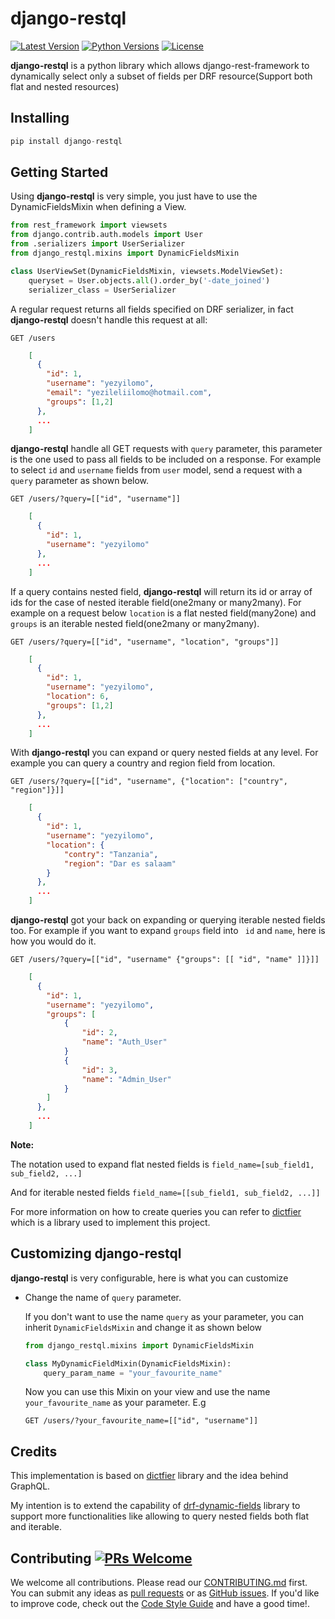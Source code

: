 # django-restql

[![Latest Version](https://img.shields.io/pypi/v/django-restql.svg)](https://pypi.org/project/django-restql/)
[![Python Versions](https://img.shields.io/pypi/pyversions/django-restql.svg)](https://pypi.org/project/django-restql/)
[![License](https://img.shields.io/pypi/l/django-restql.svg)](https://pypi.org/project/django-restql/)

**django-restql** is a python library which allows django-rest-framework to dynamically select only a subset of fields per DRF resource(Support both flat and nested resources)

## Installing

```python
pip install django-restql
```

## Getting Started
Using **django-restql** is very simple, you just have to use the DynamicFieldsMixin when defining a View.
```python
from rest_framework import viewsets
from django.contrib.auth.models import User
from .serializers import UserSerializer
from django_restql.mixins import DynamicFieldsMixin

class UserViewSet(DynamicFieldsMixin, viewsets.ModelViewSet):
    queryset = User.objects.all().order_by('-date_joined')
    serializer_class = UserSerializer
```

A regular request returns all fields specified on DRF serializer, in fact **django-restql** doesn't handle this request at all:

```GET /users```

``` json
    [
      {
        "id": 1,
        "username": "yezyilomo",
        "email": "yezileliilomo@hotmail.com",
        "groups": [1,2]
      },
      ...
    ]
```

**django-restql** handle all GET requests with ```query``` parameter, this parameter is the one used to pass all fields to be included on a response. For example to select ```id``` and ```username``` fields from ```user``` model, send a request with a ``` query``` parameter as shown below.

```GET /users/?query=[["id", "username"]]```

```json
    [
      {
        "id": 1,
        "username": "yezyilomo"
      },
      ...
    ]
```

If a query contains nested field, **django-restql** will return its id or array of ids for the case of nested iterable field(one2many or many2many). For example on a request below ```location``` is a flat nested field(many2one) and ```groups``` is an iterable nested field(one2many or many2many).

```GET /users/?query=[["id", "username", "location", "groups"]]```

```json
    [
      {
        "id": 1,
        "username": "yezyilomo",
        "location": 6,
        "groups": [1,2]
      },
      ...
    ]
```

With **django-restql** you can expand or query nested fields at any level. For example you can query a country and region field from location.

```GET /users/?query=[["id", "username", {"location": ["country", "region"]}]]```

```json
    [
      {
        "id": 1,
        "username": "yezyilomo",
        "location": {
            "contry": "Tanzania",
            "region": "Dar es salaam"
        }
      },
      ...
    ]
```

**django-restql** got your back on expanding or querying iterable nested fields too. For example if you want to expand ```groups``` field into ``` id``` and ```name```, here is how you would do it.

```GET /users/?query=[["id", "username" {"groups": [[ "id", "name" ]]}]]```

```json
    [
      {
        "id": 1,
        "username": "yezyilomo",
        "groups": [
            {
                "id": 2,
                "name": "Auth_User"
            }
            {
                "id": 3,
                "name": "Admin_User"
            }
        ]
      },
      ...
    ]
```

**Note:**

The notation used to expand flat nested fields is  ```field_name=[sub_field1, sub_field2, ...]```

And for iterable nested fields  ```field_name=[[sub_field1, sub_field2, ...]]```

For more information on how to create queries you can refer to [dictfier](https://github.com/yezyilomo/dictfier#how-dictfier-works) which is a library used to implement this project.

## Customizing django-restql
**django-restql**  is very configurable, here is what you can customize
* Change the name of ```query``` parameter.

    If you don't want to use the name ```query``` as your parameter, you can inherit ```DynamicFieldsMixin``` and change it as shown below
    ```python
    from django_restql.mixins import DynamicFieldsMixin

    class MyDynamicFieldMixin(DynamicFieldsMixin):
        query_param_name = "your_favourite_name"
     ```
     Now you can use this Mixin on your view and use the name ```your_favourite_name``` as your parameter. E.g

     ```GET /users/?your_favourite_name=[["id", "username"]]```


## Credits
This implementation is based on [dictfier](https://github.com/yezyilomo/dictfier) library and the idea behind GraphQL.

My intention is to extend the capability of [drf-dynamic-fields](https://github.com/dbrgn/drf-dynamic-fields) library to support more functionalities like allowing to query nested fields both flat and iterable.


## Contributing [![PRs Welcome](https://img.shields.io/badge/PRs-welcome-brightgreen.svg?style=flat-square)](http://makeapullrequest.com)

We welcome all contributions. Please read our [CONTRIBUTING.md](https://github.com/yezyilomo/django-restql/blob/master/CONTRIBUTING.md) first. You can submit any ideas as [pull requests](https://github.com/yezyilomo/django-restql/pulls) or as [GitHub issues](https://github.com/yezyilomo/django-restql/issues). If you'd like to improve code, check out the [Code Style Guide](https://github.com/yezyilomo/django-restql/blob/master/CONTRIBUTING.md#styleguides) and have a good time!.
